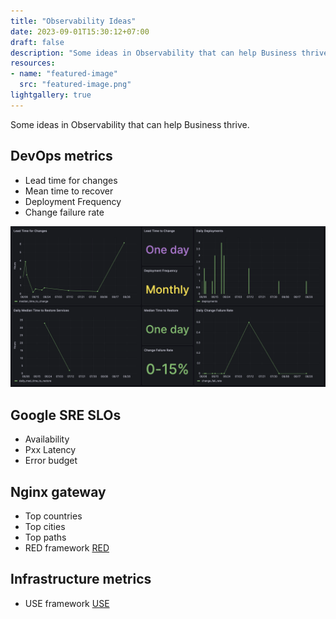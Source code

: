 ```yaml
---
title: "Observability Ideas"
date: 2023-09-01T15:30:12+07:00
draft: false
description: "Some ideas in Observability that can help Business thrive."
resources:
- name: "featured-image"
  src: "featured-image.png"
lightgallery: true
---
```


Some ideas in Observability that can help Business thrive.

<!--more-->

## DevOps metrics
- Lead time for changes
- Mean time to recover
- Deployment Frequency
- Change failure rate

![devops metrics](image.png)

## Google SRE SLOs
- Availability
- Pxx Latency
- Error budget

## Nginx gateway
- Top countries
- Top cities
- Top paths
- RED framework [RED](https://www.weave.works/blog/the-red-method-key-metrics-for-microservices-architecture/)

## Infrastructure metrics
- USE framework [USE](https://www.brendangregg.com/usemethod.html)